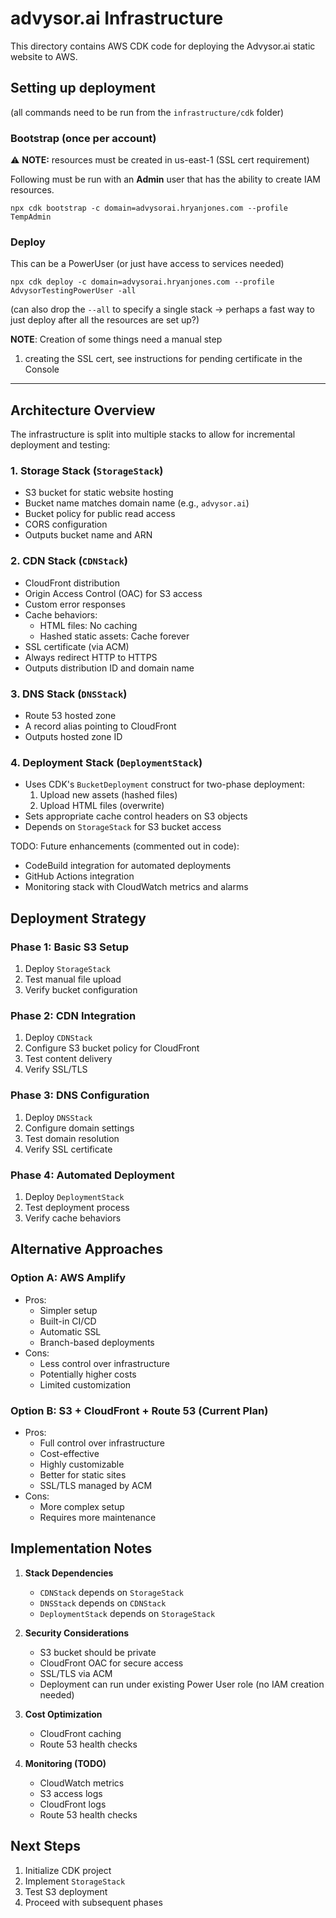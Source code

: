 # advysor.ai Infrastructure

This directory contains AWS CDK code for deploying the Advysor.ai static website to AWS.

## Setting up deployment

(all commands need to be run from the `infrastructure/cdk` folder)

### Bootstrap (once per account)

⚠️ **NOTE:** resources must be created in us-east-1 (SSL cert requirement)

Following must be run with an **Admin** user that has the ability to create IAM resources.

`npx cdk bootstrap -c domain=advysorai.hryanjones.com --profile TempAdmin`

### Deploy

This can be a PowerUser (or just have access to services needed)

`npx cdk deploy -c domain=advysorai.hryanjones.com --profile AdvysorTestingPowerUser -all`

(can also drop the `--all` to specify a single stack -> perhaps a fast way to just deploy after all the resources are set up?)

**NOTE**: Creation of some things need a manual step
1. creating the SSL cert, see instructions for pending certificate in the Console

----

## Architecture Overview

The infrastructure is split into multiple stacks to allow for incremental deployment and testing:

### 1. Storage Stack (`StorageStack`)
- S3 bucket for static website hosting
- Bucket name matches domain name (e.g., `advysor.ai`)
- Bucket policy for public read access
- CORS configuration
- Outputs bucket name and ARN

### 2. CDN Stack (`CDNStack`)
- CloudFront distribution
- Origin Access Control (OAC) for S3 access
- Custom error responses
- Cache behaviors:
  - HTML files: No caching
  - Hashed static assets: Cache forever
- SSL certificate (via ACM)
- Always redirect HTTP to HTTPS
- Outputs distribution ID and domain name

### 3. DNS Stack (`DNSStack`)
- Route 53 hosted zone
- A record alias pointing to CloudFront
- Outputs hosted zone ID

### 4. Deployment Stack (`DeploymentStack`)
- Uses CDK's `BucketDeployment` construct for two-phase deployment:
  1. Upload new assets (hashed files)
  2. Upload HTML files (overwrite)
- Sets appropriate cache control headers on S3 objects
- Depends on `StorageStack` for S3 bucket access

TODO: Future enhancements (commented out in code):
- CodeBuild integration for automated deployments
- GitHub Actions integration
- Monitoring stack with CloudWatch metrics and alarms

## Deployment Strategy

### Phase 1: Basic S3 Setup
1. Deploy `StorageStack`
2. Test manual file upload
3. Verify bucket configuration

### Phase 2: CDN Integration
1. Deploy `CDNStack`
2. Configure S3 bucket policy for CloudFront
3. Test content delivery
4. Verify SSL/TLS

### Phase 3: DNS Configuration
1. Deploy `DNSStack`
2. Configure domain settings
3. Test domain resolution
4. Verify SSL certificate

### Phase 4: Automated Deployment
1. Deploy `DeploymentStack`
2. Test deployment process
3. Verify cache behaviors

## Alternative Approaches

### Option A: AWS Amplify
- Pros:
  - Simpler setup
  - Built-in CI/CD
  - Automatic SSL
  - Branch-based deployments
- Cons:
  - Less control over infrastructure
  - Potentially higher costs
  - Limited customization

### Option B: S3 + CloudFront + Route 53 (Current Plan)
- Pros:
  - Full control over infrastructure
  - Cost-effective
  - Highly customizable
  - Better for static sites
  - SSL/TLS managed by ACM
- Cons:
  - More complex setup
  - Requires more maintenance

## Implementation Notes

1. **Stack Dependencies**
   - `CDNStack` depends on `StorageStack`
   - `DNSStack` depends on `CDNStack`
   - `DeploymentStack` depends on `StorageStack`

2. **Security Considerations**
   - S3 bucket should be private
   - CloudFront OAC for secure access
   - SSL/TLS via ACM
   - Deployment can run under existing Power User role (no IAM creation needed)

3. **Cost Optimization**
   - CloudFront caching
   - Route 53 health checks

4. **Monitoring (TODO)**
   - CloudWatch metrics
   - S3 access logs
   - CloudFront logs
   - Route 53 health checks

## Next Steps

1. Initialize CDK project
2. Implement `StorageStack`
3. Test S3 deployment
4. Proceed with subsequent phases